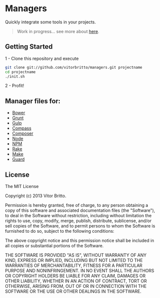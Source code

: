 # Managers

Quickly integrate some tools in your projects.

> Work in progress... see more about [here](https://github.com/vitorbritto/managers/issues/1). 

## Getting Started

1 - Clone this repository and execute

```bash
git clone git://github.com/vitorbritto/managers.git projectname
cd projectname
./init.sh
```

2 - Profit!

## Manager files for:

- [Bower](/bower)
- [Grunt](/grunt)
- [Gulp](/gulp)
- [Compass](/compass)
- [Composer](/composer)
- [Node](/node)
- [NPM](/npm)
- [Rake](/rake)
- [Make](/make)
- [Guard](/guard)

## License

The MIT License

Copyright (c) 2013 Vitor Britto.

Permission is hereby granted, free of charge, to any person obtaining a copy
of this software and associated documentation files (the "Software"), to deal
in the Software without restriction, including without limitation the rights
to use, copy, modify, merge, publish, distribute, sublicense, and/or sell
copies of the Software, and to permit persons to whom the Software is
furnished to do so, subject to the following conditions:

The above copyright notice and this permission notice shall be included in
all copies or substantial portions of the Software.

THE SOFTWARE IS PROVIDED "AS IS", WITHOUT WARRANTY OF ANY KIND, EXPRESS OR
IMPLIED, INCLUDING BUT NOT LIMITED TO THE WARRANTIES OF MERCHANTABILITY,
FITNESS FOR A PARTICULAR PURPOSE AND NONINFRINGEMENT. IN NO EVENT SHALL THE
AUTHORS OR COPYRIGHT HOLDERS BE LIABLE FOR ANY CLAIM, DAMAGES OR OTHER
LIABILITY, WHETHER IN AN ACTION OF CONTRACT, TORT OR OTHERWISE, ARISING FROM,
OUT OF OR IN CONNECTION WITH THE SOFTWARE OR THE USE OR OTHER DEALINGS IN
THE SOFTWARE.
